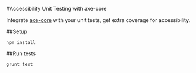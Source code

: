 #Accessibility Unit Testing with axe-core

Integrate [axe-core](https://github.com/dequelabs/axe-core) with your unit tests, get extra coverage for accessibility.

##Setup

```
npm install
```

##Run tests

```
grunt test
```
